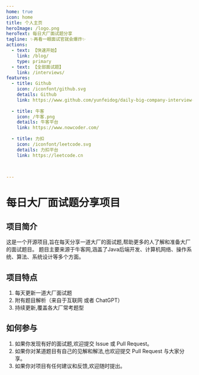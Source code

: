 ```yaml
---
home: true
icon: home
title: 个人主页
heroImage: /logo.png
heroText: 每日大厂面试题分享 
tagline: ✨再看一眼面试官就会爆炸✨
actions:
  - text: 【快速开始】
    link: /blog/
    type: primary
  - text: 【全部面试题】
    link: /interviews/
features:
  - title: Github
    icon: /iconfont/github.svg
    details: Github
    link: https://www.github.com/yunfeidog/daily-big-company-interview-questions
    
  - title: 牛客
    icon: /牛客.png
    details: 牛客平台
    link: https://www.nowcoder.com/
    
  - title: 力扣
    icon: /iconfont/leetcode.svg
    details: 力扣平台
    link: https://leetcode.cn
 
   

---
```



# 每日大厂面试题分享项目

## 项目简介

这是一个开源项目,旨在每天分享一道大厂的面试题,帮助更多的人了解和准备大厂的面试题目。
题目主要来源于牛客网,涵盖了Java后端开发、计算机网络、操作系统、算法、系统设计等多个方面。

## 项目特点

1. 每天更新一道大厂面试题
2. 附有题目解析（来自于互联网 或者 ChatGPT）
3. 持续更新,覆盖各大厂常考题型

## 如何参与

1. 如果你发现有好的面试题,欢迎提交 Issue 或 Pull Request。
2. 如果你对某道题目有自己的见解和解法,也欢迎提交 Pull Request 与大家分享。
3. 如果你对项目有任何建议和反馈,欢迎随时提出。

